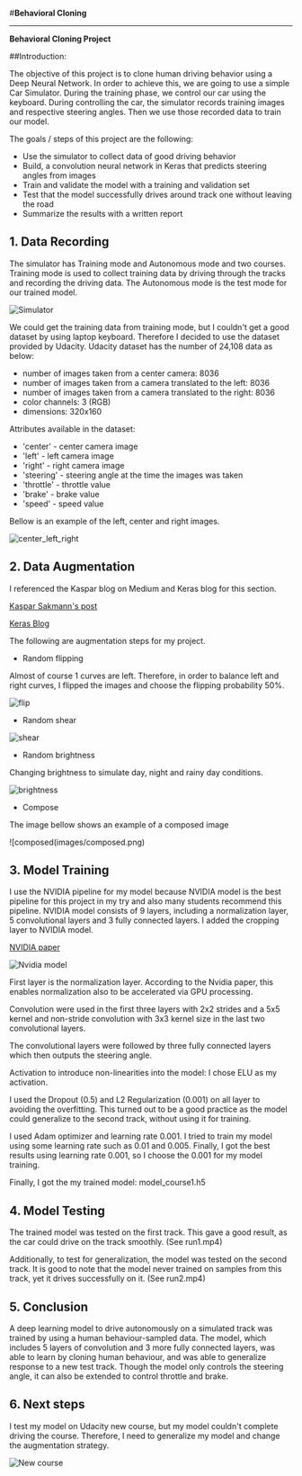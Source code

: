 #**Behavioral Cloning**

---

**Behavioral Cloning Project**

##Introduction:

The objective of this project is to clone human driving behavior using a Deep Neural Network.  In order to achieve this, we are going to use a simple Car Simulator. During the training phase, we control our car using the keyboard. During controlling the car, the simulator records training images and respective steering angles. Then we use those recorded data to train our model.


The goals / steps of this project are the following:
* Use the simulator to collect data of good driving behavior
* Build, a convolution neural network in Keras that predicts steering angles from images
* Train and validate the model with a training and validation set
* Test that the model successfully drives around track one without leaving the road
* Summarize the results with a written report

## 1. Data Recording

The simulator has Training mode and Autonomous mode and two courses. Training mode is used to collect training data by driving through the tracks and recording the driving data. The Autonomous mode is the test mode for our trained model.

![Simulator](images/Simulator.png)

We could get the training data from training mode, but I couldn't get a good dataset by using laptop keyboard. Therefore I decided to use the dataset provided by Udacity. Udacity dataset has the number of 24,108 data as below:

- number of images taken from a center camera: 8036
- number of images taken from a camera translated to the left: 8036
- number of images taken from a camera translated to the right: 8036
- color channels: 3 (RGB)
- dimensions: 320x160

Attributes available in the dataset:

- 'center' - center camera image
- 'left' - left camera image
- 'right' - right camera image
- 'steering' - steering angle at the time the images was taken
- 'throttle' - throttle value
- 'brake' - brake value
- 'speed' - speed value

Bellow is an example of the left, center and right images.

![center_left_right](images/center_left_right.png)

## 2. Data Augmentation

I referenced the Kaspar blog on Medium and Keras blog for this section.

[Kaspar Sakmann's post](https://medium.com/@ksakmann/behavioral-cloning-make-a-car-drive-like-yourself-dc6021152713#.wlt8apczg)

[Keras Blog](https://blog.keras.io/building-powerful-image-classification-models-using-very-little-data.html)


The following are augmentation steps for my project.

- Random flipping

Almost of course 1 curves are left.
Therefore, in order to balance left and right curves, I flipped the images and choose
the flipping probability 50%.

![flip](images/flip.png)

- Random shear

![shear](images/shear.png)

- Random brightness

Changing brightness to simulate day, night and rainy day conditions.

![brightness](images/brightness.png)

- Compose

The image bellow shows an example of a composed image

![composed(images/composed.png)

## 3. Model Training

I use the NVIDIA pipeline for my model because NVIDIA model is the best pipeline
for this project in my try and also many students recommend this pipeline.
NVIDIA model consists of 9 layers, including a normalization layer, 5 convolutional layers and 3 fully connected layers. I added the cropping layer to NVIDIA model.

[NVIDIA paper](https://images.nvidia.com/content/tegra/automotive/images/2016/solutions/pdf/end-to-end-dl-using-px.pdf)

![Nvidia model](images/nvidia_network.png)

First layer is the normalization layer. According to the Nvidia paper, this enables normalization also to be accelerated via GPU processing.

Convolution were used in the first three layers with 2x2 strides and a 5x5 kernel and non-stride convolution with 3x3 kernel size in the last two convolutional layers.

The convolutional layers were followed by three fully connected layers which then outputs the steering angle.

Activation to introduce non-linearities into the model: I chose ELU as my activation.

I used the Dropout (0.5) and L2 Regularization (0.001) on all layer to avoiding the overfitting. This turned out to be a good practice as the model could generalize to the second track, without using it for training.

I used Adam optimizer and learning rate 0.001. I tried to train my model using some learning rate such as 0.01 and 0.005. Finally, I got the best results using learning rate 0.001, so I choose the 0.001 for my model training.

Finally, I got the my trained model: model_course1.h5

## 4. Model Testing

The trained model was tested on the first track. This gave a good result, as the car could drive on the track smoothly. (See run1.mp4)

Additionally, to test for generalization, the model was tested on the second track. It is good to note that the model never trained on samples from this track, yet it drives successfully on it. (See run2.mp4)

## 5. Conclusion

A deep learning model to drive autonomously on a simulated track was trained by using a human behaviour-sampled data. The model, which includes 5 layers of convolution and 3 more fully connected layers, was able to learn by cloning human behaviour, and was able to generalize response to a new test track. Though the model only controls the steering angle, it can also be extended to control throttle and brake.

## 6. Next steps

I test my model on Udacity new course, but my model couldn't complete driving the course. Therefore, I need to generalize my model and change the augmentation strategy.

![New course](images/new_course.png)
